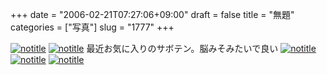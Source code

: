 +++
date = "2006-02-21T07:27:06+09:00"
draft = false
title = "無題"
categories = ["写真"]
slug = "1777"
+++

<a href="http://www.flickr.com/photos/h-b-k-r/102667767" target="_blank"><img src="http://static.flickr.com/34/102667767_c423f6c3d2.jpg" class="photoen" alt="notitle"  /></a>
<a href="http://www.flickr.com/photos/h-b-k-r/102665749" target="_blank"><img src="http://static.flickr.com/31/102665749_b1407338c2.jpg" class="photoen2" alt="notitle"  /></a>
最近お気に入りのサボテン。脳みそみたいで良い
<a href="http://www.flickr.com/photos/h-b-k-r/102663935" target="_blank"><img src="http://static.flickr.com/38/102663935_30eb3a1e28.jpg" class="photoen2" alt="notitle"  /></a>
<a href="http://www.flickr.com/photos/h-b-k-r/102665751" target="_blank"><img src="http://static.flickr.com/42/102665751_972fc5a7ac.jpg" class="photoen2" alt="notitle"  /></a>
<a href="http://www.flickr.com/photos/h-b-k-r/102665752" target="_blank"><img src="http://static.flickr.com/38/102665752_fb6ca4b36a.jpg" class="photoen2" alt="notitle"  /></a>
